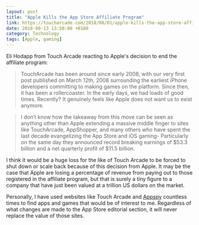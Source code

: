 ```yaml
---
layout: post 
title: "Apple Kills the App Store Affiliate Program" 
link: https://toucharcade.com/2018/08/01/apple-kills-the-app-store-affiliate-program-and-i-have-no-idea-what-we-are-going-to-do/
date: 2018-08-13 13:50:00 +0100
category: Technology
tags: [Apple, gaming]
---
```


Eli Hodapp from Touch Arcade reacting to Apple's decision to end the affiliate program:

> TouchArcade has been around since early 2008, with our very first post published on March 12th, 2008 surrounding the earliest iPhone developers committing to making games on the platform. Since then, it has been a rollercoaster. In the early days, we had loads of good times. Recently? It genuinely feels like Apple does not want us to exist anymore.

> I don’t know how the takeaway from this move can be seen as anything other than Apple extending a massive middle finger to sites like TouchArcade, AppShopper, and many others who have spent the last decade evangelizing the App Store and iOS gaming- Particularly on the same day they announced record breaking earnings of $53.3 billion and a net quarterly profit of $11.5 billion.

I think it would be a huge loss for the like of Touch Arcade to be forced to shut down or scale back because of this decision from Apple. It may be the case that Apple are losing a percentage of revenue from paying out to those registered in the affiliate program, but that is surely a tiny figure to a company that have just been valued at a trillion US dollars on the market.

Personally, I have used websites like Touch Arcade and [Appspy][appspy] countless times to find apps and games that would be of interest to me. Regardless of what changes are made to the App Store editorial section, it will never replace the value of those sites. 

[appspy]:http://www.appspy.com/
